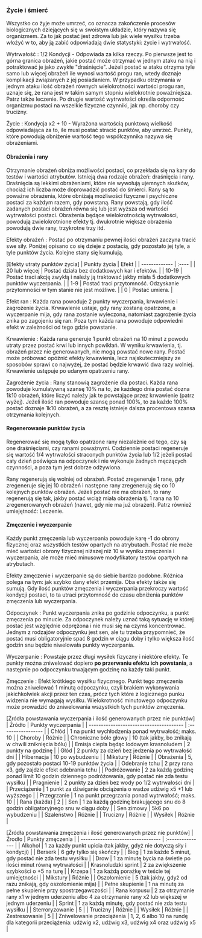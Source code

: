 ### Życie i śmierć

Wszystko co żyje może umrzeć, co oznacza zakończenie procesów biologicznych dziejących się w swoistym układzie, który nazywa się organizmem. Za to jak postać jest zdrowa lub jak wiele wysiłku trzeba włożyć w to, aby ją zabić odpowiadają dwie statystyki: życie i wytrwałość.

Wytrwałość
: 1/2 Kondycji - Odpowiada za kilka rzeczy. Po pierwsze jest to górna granica obrażeń, jakie postać może otrzymać w jednym ataku na nią i potraktować je jako zwykłe "draśnięcie". Jeżeli postać w ataku otrzyma tyle samo lub więcej obrażeń ile wynosi wartość progu ran, wtedy doznaje komplikacji związanych z jej posiadaniem. W przypadku otrzymania w jednym ataku ilość obrażeń równych wielokrotności wartości progu ran, uznaje się, że rana jest w takim samym stopniu wielokrotnie poważniejsza. Patrz także leczenie. Po drugie wartość wytrwałości określa odporność organizmu postaci na wszelkie fizyczne czynniki, jak np. choroby czy trucizny.

Życie
: Kondycja x2 + 10 - Wyrażona wartością punktową wielkość odpowiadająca za to, ile musi postać stracić punktów, aby umrzeć. Punkty, które powodują obniżenie wartość tego współczynnika nazywa się obrażeniami.

#### Obrażenia i rany

Otrzymanie obrażeń obniża możliwości postaci, co przekłada się na kary do testów i wartości atrybutów. Istnieją dwa rodzaje obrażeń: draśnięcia i rany. Draśnięcia są lekkimi obrażeniami, które nie wywołują ujemnych skutków, chociaż ich liczba może doprowadzić postać do śmierci. Rany są to poważne obrażenia, które obniżają możliwości fizyczne i psychiczne postaci za każdym razem, gdy powstaną. Rany powstają, gdy ilość zadanych postaci obrażeń równa się lub jest wyższa od wartości wytrwałości postaci. Obrażenia będące wielokrotnością wytrwałości, powodują zwielokrotnione efekty tj. dwukrotnie większe obrażenia powodują dwie rany, trzykrotne trzy itd.

Efekty obrażeń
:	Postać po otrzymaniu pewnej ilości obrażeń zaczyna tracić swe siły. Poniżej opisano co się dzieje z postacią, gdy pozostało jej tyle, a tyle punktów życia. Kolejne stany się kumulują.

[Efekty utraty punktów życia]
| Punkty życia  | Efekt |
| ------------- | :---- |
| 20 lub więcej | Postać działa bez dodatkowych kar i efektów. |
| 10-19         | Postać traci akcję zwykłą i należy ją traktować jakby miała 5 dodatkowych punktów wyczerpania. |
| 1-9           | Postać traci przytomność. Odzyskanie przytomności w tym stanie nie jest możliwe. |
| 0             | Postać umiera. |

Efekt ran
: Każda rana powoduje 2 punkty wyczerpania, krwawienie i zagrożenie życia. Krwawienie ustaje, gdy rany zostaną opatrzone, a wyczerpanie mija, gdy rana zostanie wyleczona, natomiast zagrożenie życia znika po zagojeniu się ran. Poza tym każda rana powoduje odpowiedni efekt w zależności od tego gdzie powstanie.

Krwawienie
: Każda rana generuje 1 punkt obrażeń na 10 minut z powodu utraty przez postać krwi lub innych powikłań. W wyniku krwawienia, tj. obrażeń przez nie generowanych, nie mogą powstać nowe rany. Postać może próbować opóźnić efekty krwawienia, lecz najskuteczniejszy ze sposobów sprawi co najwyżej, że postać będzie krwawić dwa razy wolniej. Krwawienie ustępuje po udanym opatrzeniu rany.

Zagrożenie życia
: Rany stanowią zagrożenie dla postaci. Każda rana powoduje kumulatywną szansę 10% na to, że każdego dnia postać dozna 1k10 obrażeń, które liczyć należy jak te powstające przez krwawienie (patrz wyżej). Jeżeli ilość ran powoduje szansę ponad 100%, to za każde 100% postać doznaje 1k10 obrażeń, a za resztę istnieje dalsza procentowa szansa otrzymania kolejnych.

#### Regenerowanie punktów życia

Regenerować się mogą tylko opatrzone rany niezależnie od tego, czy są one draśnięciami, czy ranami poważnymi. Codziennie postaci regeneruje się wartość 1/4 wytrwałości straconych punktów życia lub 1/2 jeżeli postać cały dzień poświęca na odpoczynek i nie wykonuje żadnych męczących czynności, a poza tym jest dobrze odżywiona.

Rany regenerują się wolniej od obrażeń. Postać zregeneruje 1 ranę, gdy zregeneruje się jej 10 obrażeń i następne rany zregenerują się co 10 kolejnych punktów obrażeń. Jeżeli postać nie ma obrażeń, to rany regenerują się tak, jakby postać wciąż miała obrażenia tj. 1 rana na 10 zregenerowanych obrażeń (nawet, gdy nie ma już obrażeń). Patrz również umiejętność: Leczenie.

#### Zmęczenie i wyczerpanie

Każdy punkt zmęczenia lub wyczerpania powoduje karę -1 do obrony fizycznej oraz wszystkich testów opartych na atrybutach. Postać nie może mieć wartości obrony fizycznej niższej niż 10 w wyniku zmęczenia i wyczerpania, ale może mieć minusowe modyfikatory testów opartych na atrybutach.

Efekty zmęczenie i wyczerpanie są do siebie bardzo podobne. Różnica polega na tym: jak szybko dany efekt przemija. Oba efekty także się sumują. Gdy ilość punktów zmęczenia i wyczerpania przekroczy wartość kondycji postaci, to ta utraci przytomność do czasu obniżenia punktów zmęczenia lub wyczerpania.

Odpoczynek
: Punkt wyczerpania znika po godzinie odpoczynku, a punkt zmęczenia po minucie. Za odpoczynek należy uznać taką sytuację w której postać jest względnie odprężona i nie musi się na czymś koncentrować. Jednym z rodzajów odpoczynku jest sen, ale tu trzeba przypomnieć, że postać musi obligatoryjnie spać 8 godzin w ciągu doby i tylko większa ilość godzin snu będzie niwelowała punkty wyczerpania.

Wyczerpanie
: Powstaje przez długi wysiłek fizyczny i niektóre efekty. Te punkty można zniwelować dopiero **po przerwaniu efektu ich powstania**, a następnie po odpoczynku trwającym  godzinę na każdy taki punkt.

Zmęczenie
: Efekt krótkiego wysiłku fizycznego. Punkt tego zmęczenia można zniwelować 1 minutą odpoczynku, czyli brakiem wykonywania jakichkolwiek akcji przez ten czas, prócz tych które z logicznego punku widzenia nie wymagają wysiłku. Wielokrotność minutowego odpoczynku może prowadzić do zniwelowania wszystkich tych punktów zmęczenia.

[Źródła powstawania wyczerpania i ilość generowanych przez nie punktów]
| Źródło                                  | Punkty wyczerpania |
| --------------------------------------- | :----------------- |
| Chłód                                   | 1 na punkt wychłodzenia ponad wytrwałość; maks. 10 |
| Choroby                                 | Różnie |
| Chroniczne bóle głowy                   | 10 (tak jakby, bo znikają w chwili zniknięcia bólu) |
| Emisja ciepła będąc lodowym krasnoludem | 2 punkty na godzinę |
| Głód                                    | 2 punkty za dzień bez jedzenia po wytrwałość dni |
| Hibernacja                              | 10 po wybudzeniu |
| Mikstury                                | Różnie |
| Obrażenia                               | 5, gdy pozostało postaci 10-19 punktów życia |
| Odebranie tchu                          | 2 przy rana x3, gdy zajdzie efekt odebrania tchu |
| Podróżowanie                            | 2 za każdą godzinę ponad limit 10 godzin dziennego podróżowania, gdy postać nie zda testu wysiłku |
| Pragnienie                              | 2 punkty za dzień bez wody po 1/2 wytrwałości dni |
| Przeciążenie                            | 1 punkt za dźwiganie obciążenia o wadze udźwig x5 +1 lub wyższego |
| Przegrzanie                             | 1 na punkt przegrzania ponad wytrwałość; maks. 10 |
| Rana (każda)                            | 2 |
| Sen                                     | 1 za każdą godzinę brakującego snu do 8 godzin obligatoryjnego snu w ciągu doby |
| Sen zimowy                              | 5k6 po wybudzeniu |
| Szaleństwo                              | Różnie |
| Trucizny                                | Różnie |
| Wysiłek                                 | Różnie |

[Źródła powstawania zmęczenia i ilość generowanych przez nie punktów]
| Źrodło                            | Punkty zmęczenia |
| --------------------------------- | :--------------- |
| Alkohol                           | 1 za każdy punkt upicia (tak jakby, gdyż nie dotyczą siły i kondycji) |
| Berserk                           | 6 gdy tylko się skończy |
| Bieg                              | 1 za każde 5 minut, gdy postać nie zda testu wysiłku |
| Drow                              | 1 za minutę bycia na świetle po ilości minut równą wytrwałości |
| Krasnoludzki sprint               | 2 za zwiększenie szybkości o +5 na turę |
| Krzepa                            | 1 za każdą porażkę w teście tej umiejętności |
| Mikstury                          | Różnie |
| Oszołomienie                      | 5 (tak jakby, gdyż od razu znikają, gdy oszołomienie mija) |
| Pełne skupienie                   | 1 na minutę za pełne skupienie przy spostrzegawczości |
| Rana korpusu                      | 2 za otrzymanie rany x1 w jednym uderzeniu albo 4 za otrzymanie rany x2 lub większej w jednym uderzeniu |
| Sprint                            | 1 za każdą minutę, gdy postać nie zda testu wysiłku |
| Sterroryzowanie                   | 5 |
| Trucizny                          | Różnie |
| Wysiłek                           | Różnie |
| Zestresowanie                     | 5 |
| Zniwelowanie przeciążenia         | 1, 2, 6 albo 10 na rundę dla kategorii przeciążenia: udźwig x2, udźwig x3, udźwig x4 oraz udźwig x5 |

